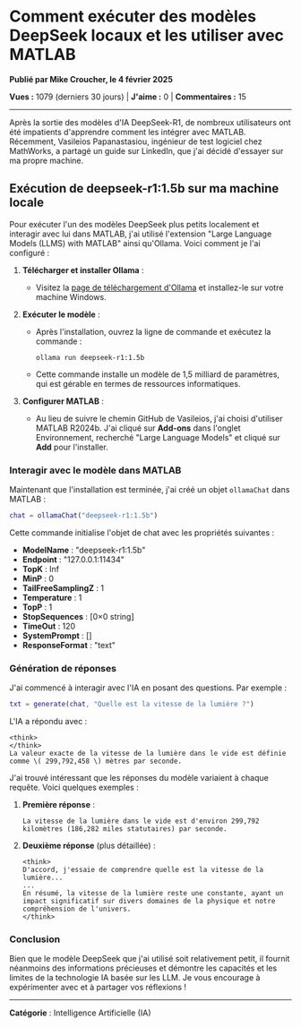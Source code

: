 # Comment exécuter des modèles DeepSeek locaux et les utiliser avec MATLAB

**Publié par Mike Croucher, le 4 février 2025**

**Vues :** 1079 (derniers 30 jours) | **J'aime :** 0 | **Commentaires :** 15

---

Après la sortie des modèles d'IA DeepSeek-R1, de nombreux utilisateurs ont été impatients d'apprendre comment les intégrer avec MATLAB. Récemment, Vasileios Papanastasiou, ingénieur de test logiciel chez MathWorks, a partagé un guide sur LinkedIn, que j'ai décidé d'essayer sur ma propre machine.

## Exécution de deepseek-r1:1.5b sur ma machine locale

Pour exécuter l'un des modèles DeepSeek plus petits localement et interagir avec lui dans MATLAB, j'ai utilisé l'extension "Large Language Models (LLMS) with MATLAB" ainsi qu'Ollama. Voici comment je l'ai configuré :

1. **Télécharger et installer Ollama** : 
   - Visitez la [page de téléchargement d'Ollama](https://ollama.com/download) et installez-le sur votre machine Windows.

2. **Exécuter le modèle** : 
   - Après l'installation, ouvrez la ligne de commande et exécutez la commande :
     ```
     ollama run deepseek-r1:1.5b
     ```
   - Cette commande installe un modèle de 1,5 milliard de paramètres, qui est gérable en termes de ressources informatiques.

3. **Configurer MATLAB** : 
   - Au lieu de suivre le chemin GitHub de Vasileios, j'ai choisi d'utiliser MATLAB R2024b. J'ai cliqué sur **Add-ons** dans l'onglet Environnement, recherché "Large Language Models" et cliqué sur **Add** pour l'installer.

### Interagir avec le modèle dans MATLAB

Maintenant que l'installation est terminée, j'ai créé un objet `ollamaChat` dans MATLAB :

```matlab
chat = ollamaChat("deepseek-r1:1.5b")
```

Cette commande initialise l'objet de chat avec les propriétés suivantes :

- **ModelName** : "deepseek-r1:1.5b"
- **Endpoint** : "127.0.0.1:11434"
- **TopK** : Inf
- **MinP** : 0
- **TailFreeSamplingZ** : 1
- **Temperature** : 1
- **TopP** : 1
- **StopSequences** : [0×0 string]
- **TimeOut** : 120
- **SystemPrompt** : []
- **ResponseFormat** : "text"

### Génération de réponses

J'ai commencé à interagir avec l'IA en posant des questions. Par exemple :

```matlab
txt = generate(chat, "Quelle est la vitesse de la lumière ?")
```

L'IA a répondu avec :

```
<think>
</think>
La valeur exacte de la vitesse de la lumière dans le vide est définie comme \( 299,792,458 \) mètres par seconde.
```

J'ai trouvé intéressant que les réponses du modèle variaient à chaque requête. Voici quelques exemples :

1. **Première réponse** :
   ```
   La vitesse de la lumière dans le vide est d'environ 299,792 kilomètres (186,282 miles statutaires) par seconde.
   ```

2. **Deuxième réponse** (plus détaillée) :
   ```
   <think>
   D'accord, j'essaie de comprendre quelle est la vitesse de la lumière...
   ...
   En résumé, la vitesse de la lumière reste une constante, ayant un impact significatif sur divers domaines de la physique et notre compréhension de l'univers.
   </think>
   ```

### Conclusion

Bien que le modèle DeepSeek que j'ai utilisé soit relativement petit, il fournit néanmoins des informations précieuses et démontre les capacités et les limites de la technologie IA basée sur les LLM. Je vous encourage à expérimenter avec et à partager vos réflexions !

---

**Catégorie** : Intelligence Artificielle (IA)